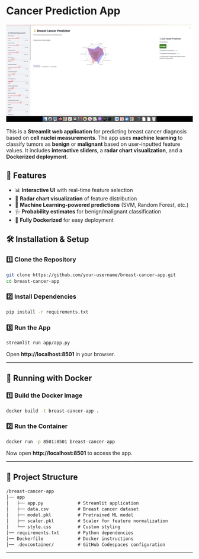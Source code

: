 # Cancer Prediction App


![Alt text](screen1.png)

This is a **Streamlit web application** for predicting breast cancer diagnosis based on **cell nuclei measurements**. The app uses **machine learning** to classify tumors as **benign** or **malignant** based on user-inputted feature values. It includes **interactive sliders**, a **radar chart visualization**, and a **Dockerized deployment**.

## 🚀 Features
- 📊 **Interactive UI** with real-time feature selection
- 🎨 **Radar chart visualization** of feature distribution
- 🔬 **Machine Learning-powered predictions** (SVM, Random Forest, etc.)
- 🩺 **Probability estimates** for benign/malignant classification
- 🐳 **Fully Dockerized** for easy deployment

## 🛠️ Installation & Setup

### 1️⃣ Clone the Repository
```bash
git clone https://github.com/your-username/breast-cancer-app.git
cd breast-cancer-app
```

### 2️⃣ Install Dependencies
```bash
pip install -r requirements.txt
```

### 3️⃣ Run the App
```bash
streamlit run app/app.py
```
Open **http://localhost:8501** in your browser.

---

## 🐳 Running with Docker

### 1️⃣ Build the Docker Image
```bash
docker build -t breast-cancer-app .
```

### 2️⃣ Run the Container
```bash
docker run -p 8501:8501 breast-cancer-app
```

Now open **http://localhost:8501** to access the app.

---

## 📂 Project Structure
```
/breast-cancer-app
│── app
│   ├── app.py             # Streamlit application
│   ├── data.csv           # Breast cancer dataset
│   ├── model.pkl          # Pretrained ML model
│   ├── scaler.pkl         # Scaler for feature normalization
│   └── style.css          # Custom styling
│── requirements.txt       # Python dependencies
│── Dockerfile             # Docker instructions
│── .devcontainer/         # GitHub Codespaces configuration
```

---




